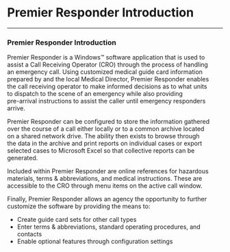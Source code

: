 # Premier Responder Introduction

***

### **Premier Responder Introduction**

Premier Responder is a Windows™ software application that is used to\
assist a Call Receiving Operator (CRO) through the process of handling\
an emergency call.  Using customized medical guide card information\
prepared by and the local Medical Director, Premier Responder enables\
the call receiving operator to make informed decisions as to what units\
to dispatch to the scene of an emergency while also providing\
pre-arrival instructions to assist the caller until emergency responders\
arrive.

Premier Responder can be configured to store the information gathered\
over the course of a call either locally or to a common archive located\
on a shared network drive.  The ability then exists to browse through\
the data in the archive and print reports on individual cases or export\
selected cases to Microsoft Excel so that collective reports can be\
generated.

Included within Premier Responder are online references for hazardous\
materials, terms & abbreviations, and medical instructions.  These are\
accessible to the CRO through menu items on the active call window.

Finally, Premier Responder allows an agency the opportunity to further\
customize the software by providing the means to:

* Create guide card sets for other call types
* Enter terms & abbreviations, standard operating procedures, and  \
  contacts
* Enable optional features through configuration settings
